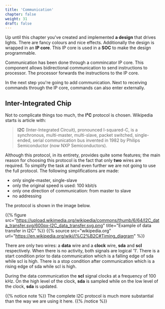 ```yaml
---
title: 'Communication'
chapter: false
weight: 31
draft: false
---
```


Up until this chapter you've created and implemented **a design** that drives lights. There are fancy colours and nice effects. Additionally the design is wrapped in an **IP core**. This IP core is used in a **SOC** to make the design programmable.

Communication has been done through a commincator IP core. This component allows bidirectional communication to send instructions to processor. The processor forwards the instructions to the IP core.

In the next step you're going to add communication. Next to receiving commands through the IP core, commands can also enter externally.

## Inter-Integrated Chip

Not to complicate things too much, the **I²C** protocol is chosen. Wikipedia starts is article with: 

> **I2C** (Inter-Integrated Circuit), pronounced I-squared-C, is a synchronous, multi-master, multi-slave, packet switched, single-ended, serial communication bus invented in 1982 by Philips Semiconductor (now NXP Semiconductors). 

Although this protocol, in its entirety, provides quite some features; the main reason for choosing this protocol is the fact that only **two** wires are required. To simplify the task at hand even further we are not going to use the full protocol. The following simplifications are made:

* only single-master, single-slave
* only the original speed is used: 100 kbit/s
* only one direction of communication: from master to slave
* no addressing

The protocol is shown in the image below.

{{% figure src="https://upload.wikimedia.org/wikipedia/commons/thumb/6/64/I2C_data_transfer.svg/600px-I2C_data_transfer.svg.png" title="Example of data transfer in I2C" %}}
{{% source src="wikipedia.org" url="https://en.wikipedia.org/wiki/I%C2%B2C#Timing_diagram" %}}

There are only two wires: a **data** wire and a **clock** wire, **sda** and **scl** respectively. When there is no activity, both signals are logical '1'. There is a start condition prior to data communication which is a falling edge of sda while scl is high. There is a stop condition after communication which is a rising edge of sda while scl is high.

During the data communication the **scl** signal clocks at a frequency of 100 kHz. On the high level of the clock, **sda** is sampled while on the low level of the clock, **sda** is updated.

{{% notice note %}}
The complete I2C protocol is much more substantial than the way we are using it here.
{{% /notice %}}
